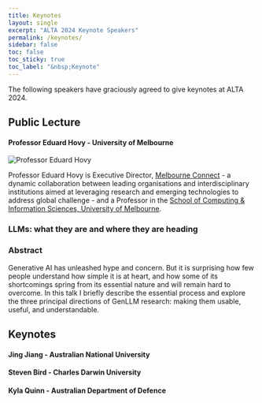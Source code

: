 ```yaml
---
title: Keynotes
layout: single
excerpt: "ALTA 2024 Keynote Speakers"
permalink: /keynotes/
sidebar: false
toc: false
toc_sticky: true
toc_label: "&nbsp;Keynote"
---
```

<style>
    .half {
    width: 50%;
    height: 50%
    }
    .smaller {
    width: 40%;
    height: 40%
    }
</style>

The following speakers have graciously agreed to give keynotes at ALTA 2024.

## Public Lecture
#### Professor Eduard Hovy - University of Melbourne

![Professor Eduard Hovy](/assets/images/keynotes/thumbnail_hovy-2022-UniMelb.png)

Professor Eduard Hovy is Executive Director, [Melbourne Connect](https://melbconnect.com.au/) - a dynamic collaboration between leading organisations and interdisciplinary institutions aimed at leveraging research and emerging technologies to address global challenge - and a Professor in the [School of Computing & Information Sciences, University of Melbourne](https://cis.unimelb.edu.au/). 

### LLMs: what they are and where they are heading

### Abstract
Generative AI has unleashed hype and concern. But it is surprising how few people understand how simple it is at heart, and how some of its shortcomings spring from its essential nature and will remain hard to overcome. In this talk I briefly describe the essential process and explore the three principal directions of GenLLM research: making them usable, useful, and understandable. 


## Keynotes
#### Jing Jiang - Australian National University

#### Steven Bird - Charles Darwin University

#### Kyla Quinn - Australian Department of Defence
